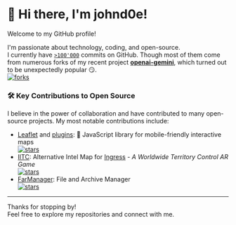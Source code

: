 # 👋 Hi there, I'm johnd0e!

Welcome to my GitHub profile!  
    
I'm passionate about technology, coding, and open-source.  
I currently have [`>100'000`](https://github.com/search?q=author%3Ajohnd0e+&type=commits) commits on GitHub.
Though most of them come from numerous forks of my recent project [**openai-gemini**](/PublicAffairs/openai-gemini), which turned out to be unexpectedly popular :smirk:.  
[![forks](https://img.shields.io/github/forks/PublicAffairs/openai-gemini)](#)

### 🛠️ Key Contributions to Open Source

I believe in the power of collaboration and have contributed to many open-source projects. My most notable contributions include:

- [Leaflet](https://github.com/Leaflet/Leaflet) and [plugins](https://github.com/shramov/leaflet-plugins): 🍃 JavaScript library for mobile-friendly interactive maps  
  [![stars](https://img.shields.io/github/stars/Leaflet/Leaflet)](#)
- [IITC](https://github.com/IITC-CE/ingress-intel-total-conversion): Alternative Intel Map for [Ingress](https://ingress.com/) - _A Worldwide Territory Control AR Game_  
  [![stars](https://img.shields.io/github/stars/IITC-CE/ingress-intel-total-conversion)](#)
- [FarManager](https://github.com/FarGroup/FarManager/): File and Archive Manager  
  [![stars](https://img.shields.io/github/stars/FarGroup/FarManager)](#)

---

Thanks for stopping by!  
Feel free to explore my repositories and connect with me.
